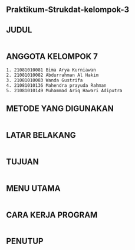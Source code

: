 ## Praktikum-Strukdat-kelompok-3

## JUDUL
```

```

## ANGGOTA KELOMPOK 7
```
1. 21081010081 Bima Arya Kurniawan
2. 21081010082 Abdurrahman Al Hakim
3. 21081010083 Wanda Gustrifa
4. 21081010136 Mahendra prayuda Rahman
5. 21081010149 Muhammad Ariq Hawari Adiputra
```

## METODE YANG DIGUNAKAN
```

```

## LATAR BELAKANG
```

```

## TUJUAN
```

```

## MENU UTAMA
```

```
## CARA KERJA PROGRAM
```

```
## PENUTUP
```

```
